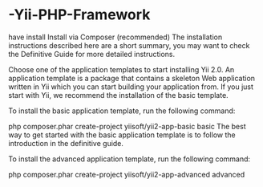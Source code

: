 # -Yii-PHP-Framework
have install
Install via Composer (recommended)
The installation instructions described here are a short summary, you may want to check the Definitive Guide for more detailed instructions.

Choose one of the application templates to start installing Yii 2.0. An application template is a package that contains a skeleton Web application written in Yii which you can start building your application from. If you just start with Yii, we recommend the installation of the basic template.

To install the basic application template, run the following command:

php composer.phar create-project yiisoft/yii2-app-basic basic
The best way to get started with the basic application template is to follow the introduction in the definitive guide.

To install the advanced application template, run the following command:

php composer.phar create-project yiisoft/yii2-app-advanced advanced

